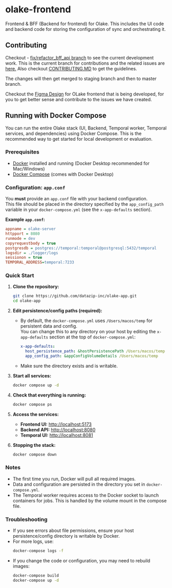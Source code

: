 # olake-frontend

Frontend &amp; BFF (Backend for frontend) for Olake. This includes the UI code and backend code for storing the configuration of sync and orchestrating it.

## Contributing

Checkout - [fix/refactor_bff_api branch](https://github.com/datazip-inc/olake-ui/tree/fix/refactor_bff_api) to see the current development work. This is the current branch for contributions and the related issues are [here.](https://github.com/datazip-inc/olake-frontend/issues)
Also checkout [CONTRIBUTING.MD](https://github.com/datazip-inc/olake-ui/blob/fix/refactor_bff_api/CONTRIBUTING.md) to get the guidelines.

The changes will then get merged to staging branch and then to master branch.

Checkout the [Figma Design](https://www.figma.com/design/FwLnU97I8LjtYNREPyYofc/Olake%2FDesign%2FCommunity?m=auto&t=3T4OEwuQNOxoE3zm-1) for OLake frontend that is being developed, for you to get better sense and contribute to the issues we have created.

## Running with Docker Compose

You can run the entire Olake stack (UI, Backend, Temporal worker, Temporal services, and dependencies) using Docker Compose. This is the recommended way to get started for local development or evaluation.

### Prerequisites

- [Docker](https://docs.docker.com/get-docker/) installed and running (Docker Desktop recommended for Mac/Windows)
- [Docker Compose](https://docs.docker.com/compose/) (comes with Docker Desktop)

### Configuration: `app.conf`

You **must** provide an `app.conf` file with your backend configuration.  
This file should be placed in the directory specified by the `app_config_path` variable in your `docker-compose.yml` (see the `x-app-defaults` section).

**Example `app.conf`:**

```ini
appname = olake-server
httpport = 8080
runmode = dev
copyrequestbody = true
postgresdb = postgres://temporal:temporal@postgresql:5432/temporal
logsdir = ./logger/logs
sessionon = true
TEMPORAL_ADDRESS=temporal:7233
```

### Quick Start

1. **Clone the repository:**

   ```bash
   git clone https://github.com/datazip-inc/olake-app.git
   cd olake-app
   ```

2. **Edit persistence/config paths (required):**

   - By default, the `docker-compose.yml` uses `/Users/macos/temp` for persistent data and config.  
     You can change this to any directory on your host by editing the `x-app-defaults` section at the top of `docker-compose.yml`:
     ```yaml
     x-app-defaults:
       host_persistence_path: &hostPersistencePath /Users/macos/temp
       app_config_path: &appConfigVolumeDetails /Users/macos/temp
     ```
   - Make sure the directory exists and is writable.

3. **Start all services:**

   ```bash
   docker compose up -d
   ```

4. **Check that everything is running:**

   ```bash
   docker compose ps
   ```

5. **Access the services:**

   - **Frontend UI:** [http://localhost:5173](http://localhost:5173)
   - **Backend API:** [http://localhost:8080](http://localhost:8080)
   - **Temporal UI:** [http://localhost:8081](http://localhost:8081)

6. **Stopping the stack:**
   ```bash
   docker compose down
   ```

### Notes

- The first time you run, Docker will pull all required images.
- Data and configuration are persisted in the directory you set in `docker-compose.yml`.
- The Temporal worker requires access to the Docker socket to launch containers for jobs. This is handled by the volume mount in the compose file.

### Troubleshooting

- If you see errors about file permissions, ensure your host persistence/config directory is writable by Docker.
- For more logs, use:
  ```bash
  docker-compose logs -f
  ```
- If you change the code or configuration, you may need to rebuild images:
  ```bash
  docker-compose build
  docker-compose up -d
  ```
